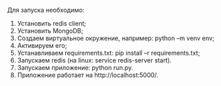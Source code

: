 Для запуска необходимо:
1.	Установить redis client;
2.	Установить MongoDB;
3.	Создаем виртуальное окружение, например: python –m venv env;
4.	Активируем его;
5.	Устанавливаем requirements.txt: pip install –r requirements.txt;
6.	Запускаем redis (на linux: service redis-server start).
7.	Запускаем приложение: python run.py.
8.	Приложение работает на http://localhost:5000/.
